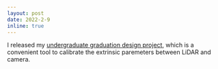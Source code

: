 ```yaml
---
layout: post
date: 2022-2-9  
inline: true
---
```


I released my [undergraduate graduation design project](https://github.com/HITSZ-NRSL/lidar_camera_calibrator), which is a convenient tool to calibrate the extrinsic paremeters between LiDAR and camera.
